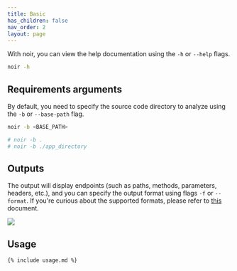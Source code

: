 ```yaml
---
title: Basic
has_children: false
nav_order: 2
layout: page
---
```


With noir, you can view the help documentation using the `-h` or `--help` flags.

```bash
noir -h 
```

## Requirements arguments

By default, you need to specify the source code directory to analyze using the `-b` or `--base-path` flag.

```bash
noir -b <BASE_PATH>

# noir -b .
# noir -b ./app_directory
```

## Outputs

The output will display endpoints (such as paths, methods, parameters, headers, etc.), and you can specify the output format using flags `-f` or `--format`. If you're curious about the supported formats, please refer to [this](/noir/get_started/output/) document.

![](../../images/get_started/basic.png)

## Usage

```
{% include usage.md %}
```